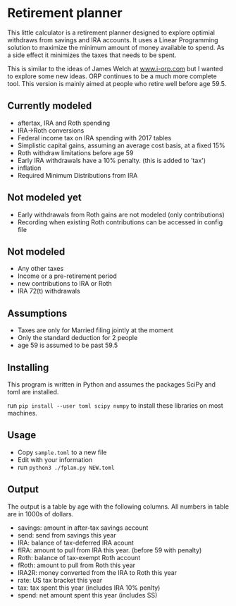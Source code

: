 # Retirement planner

This little calculator is a retirement planner designed to explore
optimial withdraws from savings and IRA accounts. It uses a Linear
Programming solution to maximize the minimum amount of money available
to spend. As a side effect it minimizes the taxes that needs to be
spent.

This is similar to the ideas of James Welch at www.i-orp.com but I
wanted to explore some new ideas. ORP continues to be a much more
complete tool. This version is mainly aimed at people who retire well
before age 59.5.

## Currently modeled

* aftertax, IRA and Roth spending
* IRA->Roth conversions
* Federal income tax on IRA spending with 2017 tables
* Simplistic capital gains, assuming an average cost basis, at a fixed 15%
* Roth withdraw limitations before age 59
* Early IRA withdrawals have a 10% penalty. (this is added to 'tax')
* inflation
* Required Minimum Distributions from IRA

## Not modeled yet

* Early withdrawals from Roth gains are not modeled (only contributions)
* Recording when existing Roth contributions can be accessed in config file

## Not modeled

* Any other taxes
* Income or a pre-retirement period
* new contributions to IRA or Roth
* IRA 72(t) withdrawals

## Assumptions

* Taxes are only for Married filing jointly at the moment
* Only the standard deduction for 2 people
* age 59 is assumed to be past 59.5

## Installing

This program is written in Python and assumes the packages SciPy and
toml are installed.

run `pip install --user toml scipy numpy` to install these libraries
on most machines.

## Usage

* Copy `sample.toml` to a new file
* Edit with your information
* run `python3 ./fplan.py NEW.toml`

## Output

The output is a table by age with the following columns. All numbers
in table are in 1000s of dollars.

* savings: amount in after-tax savings account
* send: send from savings this year
* IRA: balance of tax-deferred IRA acount
* fIRA: amount to pull from IRA this year. (before 59 with penalty)
* Roth: balance of tax-exempt Roth account
* fRoth: amount to pull from Roth this year
* IRA2R: money converted from the IRA to Roth this year
* rate: US tax bracket this year
* tax: tax spent this year (includes IRA 10% penlty)
* spend: net amount spent this year (includes SS)
